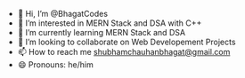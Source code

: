 - 👋 Hi, I’m @BhagatCodes
- 👀 I’m interested in MERN Stack and DSA with C++
- 🌱 I’m currently learning MERN Stack and DSA
- 💞️ I’m looking to collaborate on Web Developement Projects
- 📫 How to reach me shubhamchauhanbhagat@gmail.com
- 😄 Pronouns: he/him

<!---
BhagatCodes/BhagatCodes is a ✨ special ✨ repository because its `README.md` (this file) appears on your GitHub profile.
You can click the Preview link to take a look at your changes.
--->
